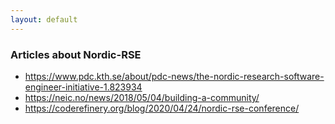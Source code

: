 ```yaml
---
layout: default
---
```


### Articles about Nordic-RSE

- <https://www.pdc.kth.se/about/pdc-news/the-nordic-research-software-engineer-initiative-1.823934>
- <https://neic.no/news/2018/05/04/building-a-community/>
- <https://coderefinery.org/blog/2020/04/24/nordic-rse-conference/>
